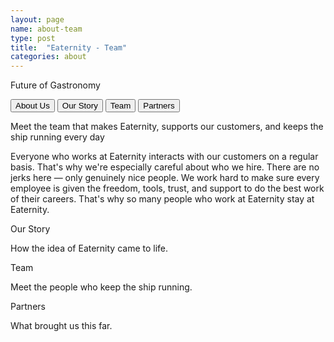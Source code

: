 ```yaml
---
layout: page
name: about-team
type: post
title:  "Eaternity - Team"
categories: about
---
```


<div class="hero hero-8 clearfix">
	<div class="container container-37 clearfix">
	<div class="container container-40 clearfix">
	<p onClick="window.location='about.html';" class="text text-77">Future of Gastronomy</p>
	<button class="_button _button-146">About Us</button>
	<button class="_button _button-150">Our Story</button>
	<button class="_button _button-152">Team</button>
	<button class="_button _button-157">Partners</button>
	</div>
	<div class="key-visual-text key-visual-text-2 clearfix">
	<p class="text text-105">Meet the team that makes Eaternity, supports our customers, and keeps the ship running every day</p>
	<p class="text text-111">Everyone who works at Eaternity interacts with our customers on a regular basis. That's why we're especially careful about who we hire. There are no jerks here — only genuinely nice people. We work hard to make sure every employee is given the freedom, tools, trust, and support to do the best work of their careers. That's why so many people who work at Eaternity stay at Eaternity.</p>
	</div>
	</div>
</div>
<div class="content-1 content-1-6 clearfix">
	<div class="container container-66"></div>
</div>
<div class="follow-up-footer follow-up-footer-7 clearfix">
	<div class="container-follow-up clearfix">
	<div class="element-our-story element-our-story-2 clearfix">
	<p class="text text-152">Our Story</p>
	<p class="text text-159">How the idea of Eaternity came to life.</p>
	</div>
	<div class="element-team element-team-3 clearfix">
	<p class="text text-174">Team</p>
	<p class="text text-188">Meet the people who keep the ship running.</p>
	</div>
	<div class="element-partners clearfix">
	<p class="text text-205">Partners</p>
	<p class="text text-216">What brought us this far.</p>
	</div>
	</div>
</div>